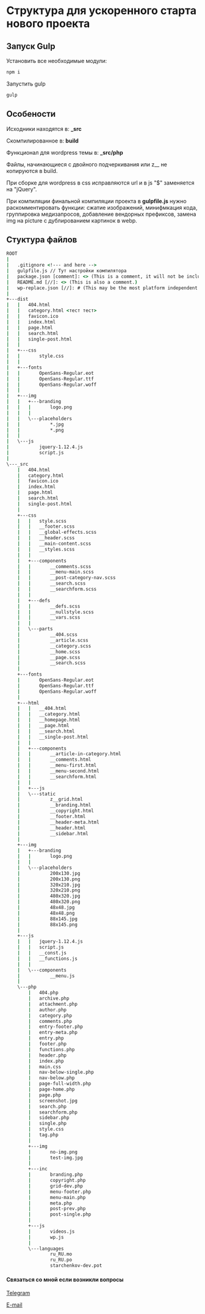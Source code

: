 # Структура для ускоренного старта нового проекта

## Запуск Gulp

Установить все необходимые модули:

```sh
npm i
```

Запустить gulp

```sh
gulp
```


## Особености

Исходники находятся в: **_src**

Скомпилированное в: **build**

Функционал для wordpress темы в: **_src/php**

Файлы, начинающиеся с двойного подчеркивания или z__ не копируются в build.

При сборке для wordpress в css исправляются url и в js "$" заменяется на "jQuery".

При компиляции финальной компиляции проекта в **gulpfile.js** нужно раскомментировать функции:
 сжатие изображений, минифмкация кода, группировка медизапросов, добавление вендорных префиксов, замена img на picture с дублированием картинок в webp.



## Стуктура файлов


```cmd
ROOT
|
|   .gitignore <!--- and here -->
|   gulpfile.js // Тут настройки компилятора
|   package.json [comment]: <> (This is a comment, it will not be included)
|   README.md [//]: <> (This is also a comment.)
|   wp-replace.json [//]: # (This may be the most platform independent comment)
|   
+---dist
|   |   404.html
|   |   category.html <тест тест>
|   |   favicon.ico
|   |   index.html
|   |   page.html
|   |   search.html
|   |   single-post.html
|   |   
|   +---css
|   |       style.css
|   |       
|   +---fonts
|   |       OpenSans-Regular.eot
|   |       OpenSans-Regular.ttf
|   |       OpenSans-Regular.woff
|   |       
|   +---img
|   |   +---branding
|   |   |       logo.png
|   |   |       
|   |   \---placeholders
|   |           *.jpg
|   |           *.png
|   |           
|   \---js
|           jquery-1.12.4.js
|           script.js
|           
\---_src
    |   404.html
    |   category.html
    |   favicon.ico
    |   index.html
    |   page.html
    |   search.html
    |   single-post.html
    |   
    +---css
    |   |   style.scss
    |   |   __footer.scss
    |   |   __global-effects.scss
    |   |   __header.scss
    |   |   __main-content.scss
    |   |   __styles.scss
    |   |   
    |   +---components
    |   |       __comments.scss
    |   |       __menu-main.scss
    |   |       __post-category-nav.scss
    |   |       __search.scss
    |   |       __searchform.scss
    |   |       
    |   +---defs
    |   |       __defs.scss
    |   |       __nullstyle.scss
    |   |       __vars.scss
    |   |       
    |   \---parts
    |           __404.scss
    |           __article.scss
    |           __category.scss
    |           __home.scss
    |           __page.scss
    |           __search.scss
    |           
    +---fonts
    |       OpenSans-Regular.eot
    |       OpenSans-Regular.ttf
    |       OpenSans-Regular.woff
    |       
    +---html
    |   |   __404.html
    |   |   __category.html
    |   |   __homepage.html
    |   |   __page.html
    |   |   __search.html
    |   |   __single-post.html
    |   |   
    |   +---components
    |   |       __article-in-category.html
    |   |       __comments.html
    |   |       __menu-first.html
    |   |       __menu-second.html
    |   |       __searchform.html
    |   |       
    |   +---js
    |   \---static
    |           z__grid.html
    |           __branding.html
    |           __copyright.html
    |           __footer.html
    |           __header-meta.html
    |           __header.html
    |           __sidebar.html
    |           
    +---img
    |   +---branding
    |   |       logo.png
    |   |       
    |   \---placeholders
    |           200x130.jpg
    |           200x130.png
    |           320x210.jpg
    |           320x210.png
    |           480x320.jpg
    |           480x320.png
    |           48x48.jpg
    |           48x48.png
    |           88x145.jpg
    |           88x145.png
    |           
    +---js
    |   |   jquery-1.12.4.js
    |   |   script.js
    |   |   __const.js
    |   |   __functions.js
    |   |   
    |   \---components
    |           __menu.js
    |           
    \---php
        |   404.php
        |   archive.php
        |   attachment.php
        |   author.php
        |   category.php
        |   comments.php
        |   entry-footer.php
        |   entry-meta.php
        |   entry.php
        |   footer.php
        |   functions.php
        |   header.php
        |   index.php
        |   main.css
        |   nav-below-single.php
        |   nav-below.php
        |   page-full-width.php
        |   page-home.php
        |   page.php
        |   screenshot.jpg
        |   search.php
        |   searchform.php
        |   sidebar.php
        |   single.php
        |   style.css
        |   tag.php
        |   
        +---img
        |       no-img.png
        |       test-img.jpg
        |       
        +---inc
        |       branding.php
        |       copyright.php
        |       grid-dev.php
        |       menu-footer.php
        |       menu-main.php
        |       meta.php
        |       post-prev.php
        |       post-single.php
        |       
        +---js
        |       videos.js
        |       wp.js
        |       
        \---languages
                ru_RU.mo
                ru_RU.po
                starchenkov-dev.pot
```

#### Связаться со мной если возникли вопросы
[Telegram](https://telegram.me/starchenkov)

[E-mail](mailto:mail@starchenkov.pro)
